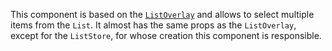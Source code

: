 This component is based on the [`ListOverlay`](#listoverlay) and allows to select multiple items from the
`List`. It almost has the same props as the `ListOverlay`, except for the `ListStore`, for whose creation
this component is responsible.
